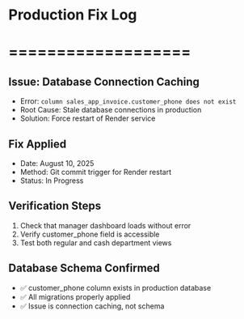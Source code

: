# Production Fix Log
# ===================

## Issue: Database Connection Caching
- Error: `column sales_app_invoice.customer_phone does not exist`
- Root Cause: Stale database connections in production
- Solution: Force restart of Render service

## Fix Applied
- Date: August 10, 2025
- Method: Git commit trigger for Render restart
- Status: In Progress

## Verification Steps
1. Check that manager dashboard loads without error
2. Verify customer_phone field is accessible
3. Test both regular and cash department views

## Database Schema Confirmed
- ✅ customer_phone column exists in production database
- ✅ All migrations properly applied
- ✅ Issue is connection caching, not schema
